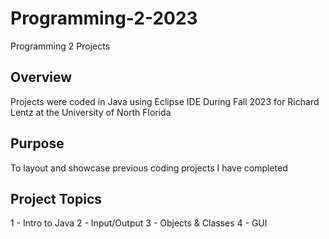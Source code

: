 # Programming-2-2023
Programming 2 Projects

## Overview 
Projects were coded in Java using Eclipse IDE
During Fall 2023 for Richard Lentz at the University of North Florida

## Purpose
To layout and showcase previous coding projects I have completed

## Project Topics
1 - Intro to Java
2 - Input/Output
3 - Objects & Classes
4 - GUI

